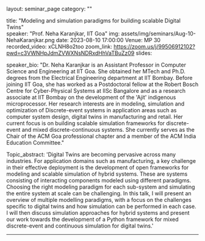 
layout: seminar_page
category: ""



title: "Modeling and simulation paradigms for building scalable Digital Twins"  
speaker: "Prof. Neha Karanjkar, IIT Goa"
img: assets/img/seminars/Aug-10-NehaKaranjkar.png
date: 2023-08-10 17:00:00 
Venue: MP 30
recorded_video: xCLNH8o2too
zoom_link: https://zoom.us/j/99506912102?pwd=c3VWNHpJdmZVWXNsNDRxdHhVaTBuZz09
slides: 

speaker_bio: "Dr. Neha Karanjkar is an Assistant Professor in Computer Science and Engineering at IIT Goa. She obtained her MTech and Ph.D. degrees from the Electrical Engineering department at IIT Bombay.  Before joining IIT Goa, she has worked as a Postdoctoral fellow at the Robert Bosch Centre for Cyber-Physical Systems at IISc Bangalore and as a research associate at IIT Bombay on the development of the 'Ajit' indigenous microprocessor. Her research interests are in modeling, simulation and optimization of Discrete-event systems in application areas such as computer system design, digital twins in manufacturing and retail. Her current focus is on building scalable simulation frameworks for discrete-event and mixed discrete-continuous systems. She currently serves as the Chair of the ACM Goa professional chapter and a member of the ACM India Education Committee."

Topic_abstract: 'Digital Twins are becoming pervasive across many industries. For application domains such as manufacturing, a key challenge in their effective deployment is the development of open frameworks for modeling and scalable simulation of hybrid systems. These are systems consisting of interacting components modeled using different paradigms. Choosing the right modeling paradigm for each sub-system and simulating the entire system at scale can be challenging. In this talk, I will present an overview of multiple modelling paradigms, with a focus on the challenges specific to digital twins and how simulation can be performed in each case. I will then discuss simulation approaches for hybrid systems and present our work towards the development of a Python framework for mixed discrete-event and continuous simulation for digital twins.'


---
